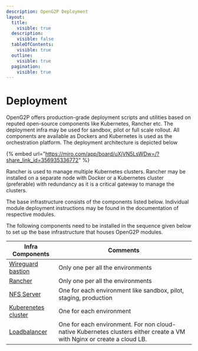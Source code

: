 ```yaml
---
description: OpenG2P Deployment
layout:
  title:
    visible: true
  description:
    visible: false
  tableOfContents:
    visible: true
  outline:
    visible: true
  pagination:
    visible: true
---
```


# Deployment

OpenG2P offers production-grade deployment scripts and utilities based on reputed open-source components like Kubernetes, Rancher etc. The deployment infra may be used for sandbox, pilot or full scale rollout. All components are available as Dockers and Kubernetes is used as the orchestration platform. The deployment architecture is depicted below

{% embed url="https://miro.com/app/board/uXjVN5LsWDw=/?share_link_id=356935336772" %}

Rancher is used to manage multiple Kubernetes clusters. Rancher may be installed on a separate node with Docker or a Kubernetes cluster (preferable) with redundancy as it is a critical gateway to manage the clusters. &#x20;

The base infrastructure consists of the components listed below.  Individual module deployment instructions may be found in the documentation of respective modules.

The following components need to be installed in the sequence given below to set up the base infrastructure that houses OpenG2P modules.

| Infra Components                                            | Comments                                                                                                               |
| ----------------------------------------------------------- | ---------------------------------------------------------------------------------------------------------------------- |
| [Wireguard bastion](base-infrastructure/wireguard-bastion/) | Only one per all the environments                                                                                      |
| [Rancher](base-infrastructure/rancher.md)                   | Only one per all the environments                                                                                      |
| [NFS Server](base-infrastructure/nfs-server.md)             | One for each environment like sandbox, pilot, staging, production                                                      |
| [Kuberenetes cluster](base-infrastructure/cluster-setup.md) | One for each environment                                                                                               |
| [Loadbalancer](base-infrastructure/loadbalancer.md)         | One for each environment. For non cloud-native Kubernetes clusters either create a VM with Nginx or create a cloud LB. |
